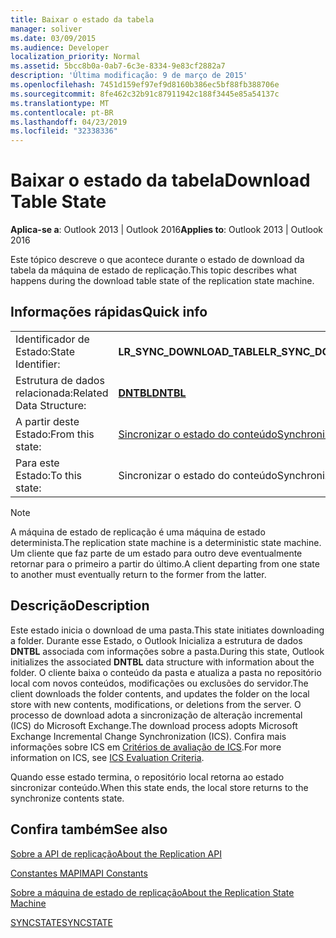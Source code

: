 ```yaml
---
title: Baixar o estado da tabela
manager: soliver
ms.date: 03/09/2015
ms.audience: Developer
localization_priority: Normal
ms.assetid: 5bcc8b0a-0ab7-6c3e-8334-9e83cf2882a7
description: 'Última modificação: 9 de março de 2015'
ms.openlocfilehash: 7451d159ef97ef9d8160b386ec5bf88fb388706e
ms.sourcegitcommit: 8fe462c32b91c87911942c188f3445e85a54137c
ms.translationtype: MT
ms.contentlocale: pt-BR
ms.lasthandoff: 04/23/2019
ms.locfileid: "32338336"
---
```

# <a name="download-table-state"></a><span data-ttu-id="b4509-103">Baixar o estado da tabela</span><span class="sxs-lookup"><span data-stu-id="b4509-103">Download Table State</span></span>

  
  
<span data-ttu-id="b4509-104">**Aplica-se a**: Outlook 2013 | Outlook 2016</span><span class="sxs-lookup"><span data-stu-id="b4509-104">**Applies to**: Outlook 2013 | Outlook 2016</span></span> 
  
 <span data-ttu-id="b4509-105">Este tópico descreve o que acontece durante o estado de download da tabela da máquina de estado de replicação.</span><span class="sxs-lookup"><span data-stu-id="b4509-105">This topic describes what happens during the download table state of the replication state machine.</span></span> 
  
## <a name="quick-info"></a><span data-ttu-id="b4509-106">Informações rápidas</span><span class="sxs-lookup"><span data-stu-id="b4509-106">Quick info</span></span>

|||
|:-----|:-----|
|<span data-ttu-id="b4509-107">Identificador de Estado:</span><span class="sxs-lookup"><span data-stu-id="b4509-107">State Identifier:</span></span>  <br/> |<span data-ttu-id="b4509-108">**LR_SYNC_DOWNLOAD_TABLE**</span><span class="sxs-lookup"><span data-stu-id="b4509-108">**LR_SYNC_DOWNLOAD_TABLE**</span></span> <br/> |
|<span data-ttu-id="b4509-109">Estrutura de dados relacionada:</span><span class="sxs-lookup"><span data-stu-id="b4509-109">Related Data Structure:</span></span>  <br/> |<span data-ttu-id="b4509-110">**[DNTBL](dntbl.md)**</span><span class="sxs-lookup"><span data-stu-id="b4509-110">**[DNTBL](dntbl.md)**</span></span> <br/> |
|<span data-ttu-id="b4509-111">A partir deste Estado:</span><span class="sxs-lookup"><span data-stu-id="b4509-111">From this state:</span></span>  <br/> |[<span data-ttu-id="b4509-112">Sincronizar o estado do conteúdo</span><span class="sxs-lookup"><span data-stu-id="b4509-112">Synchronize contents state</span></span>](synchronize-contents-state.md) <br/> |
|<span data-ttu-id="b4509-113">Para este Estado:</span><span class="sxs-lookup"><span data-stu-id="b4509-113">To this state:</span></span>  <br/> |<span data-ttu-id="b4509-114">Sincronizar o estado do conteúdo</span><span class="sxs-lookup"><span data-stu-id="b4509-114">Synchronize contents state</span></span>  <br/> |
   
> [!NOTE]
> <span data-ttu-id="b4509-115">A máquina de estado de replicação é uma máquina de estado determinista.</span><span class="sxs-lookup"><span data-stu-id="b4509-115">The replication state machine is a deterministic state machine.</span></span> <span data-ttu-id="b4509-116">Um cliente que faz parte de um estado para outro deve eventualmente retornar para o primeiro a partir do último.</span><span class="sxs-lookup"><span data-stu-id="b4509-116">A client departing from one state to another must eventually return to the former from the latter.</span></span> 
  
## <a name="description"></a><span data-ttu-id="b4509-117">Descrição</span><span class="sxs-lookup"><span data-stu-id="b4509-117">Description</span></span>

<span data-ttu-id="b4509-118">Este estado inicia o download de uma pasta.</span><span class="sxs-lookup"><span data-stu-id="b4509-118">This state initiates downloading a folder.</span></span> <span data-ttu-id="b4509-119">Durante esse Estado, o Outlook Inicializa a estrutura de dados **DNTBL** associada com informações sobre a pasta.</span><span class="sxs-lookup"><span data-stu-id="b4509-119">During this state, Outlook initializes the associated **DNTBL** data structure with information about the folder.</span></span> <span data-ttu-id="b4509-120">O cliente baixa o conteúdo da pasta e atualiza a pasta no repositório local com novos conteúdos, modificações ou exclusões do servidor.</span><span class="sxs-lookup"><span data-stu-id="b4509-120">The client downloads the folder contents, and updates the folder on the local store with new contents, modifications, or deletions from the server.</span></span> <span data-ttu-id="b4509-121">O processo de download adota a sincronização de alteração incremental (ICS) do Microsoft Exchange.</span><span class="sxs-lookup"><span data-stu-id="b4509-121">The download process adopts Microsoft Exchange Incremental Change Synchronization (ICS).</span></span> <span data-ttu-id="b4509-122">Confira mais informações sobre ICS em [Critérios de avaliação de ICS](https://msdn.microsoft.com/library/aa579252%28EXCHG.80%29.aspx).</span><span class="sxs-lookup"><span data-stu-id="b4509-122">For more information on ICS, see [ICS Evaluation Criteria](https://msdn.microsoft.com/library/aa579252%28EXCHG.80%29.aspx).</span></span>
  
<span data-ttu-id="b4509-123">Quando esse estado termina, o repositório local retorna ao estado sincronizar conteúdo.</span><span class="sxs-lookup"><span data-stu-id="b4509-123">When this state ends, the local store returns to the synchronize contents state.</span></span>
  
## <a name="see-also"></a><span data-ttu-id="b4509-124">Confira também</span><span class="sxs-lookup"><span data-stu-id="b4509-124">See also</span></span>



[<span data-ttu-id="b4509-125">Sobre a API de replicação</span><span class="sxs-lookup"><span data-stu-id="b4509-125">About the Replication API</span></span>](about-the-replication-api.md)
  
[<span data-ttu-id="b4509-126">Constantes MAPI</span><span class="sxs-lookup"><span data-stu-id="b4509-126">MAPI Constants</span></span>](mapi-constants.md)
  
[<span data-ttu-id="b4509-127">Sobre a máquina de estado de replicação</span><span class="sxs-lookup"><span data-stu-id="b4509-127">About the Replication State Machine</span></span>](about-the-replication-state-machine.md)
  
[<span data-ttu-id="b4509-128">SYNCSTATE</span><span class="sxs-lookup"><span data-stu-id="b4509-128">SYNCSTATE</span></span>](syncstate.md)

